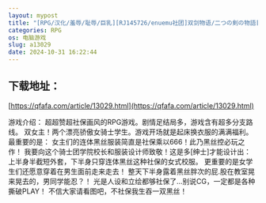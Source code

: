 ```yaml
---
layout: mypost
title: "[RPG/汉化/羞辱/耻辱/巨乳][RJ145726/enuemu社团]双剑物语/二つの剣の物語[Ver2.0+CG回想全开][PC/400M]"
categories: RPG
os: 电脑游戏
slug: a13029
date: 2024-10-31 16:22:44
---
```


## 下载地址：

[https://qfafa.com/article/13029.html](https://qfafa.com/article/13029.html)

游戏介绍：
超超赞超社保画风的RPG游戏。剧情足结局多，游戏含有超多分支路线。
双女主！两个漂亮骄傲女骑士学生。游戏开场就是起床换衣服的满满福利。
最重要的是：
女主们的连体黑丝服装简直是社保乘以666！此乃黑丝控必玩之作！
我要向这个骑士团学院校长和服装设计师致敬！这是多\[绅士\]才能设计出：
上半身半截短外套，下半身只穿连体黑丝这种社保的女式校服。
更重要的是女学生们还愿意穿着在男生面前走来走去！
整天下半身露着黑丝胖次的屁.股在教室晃来晃去的，男同学能忍？！
光是人设和立绘都够社保了…别说CG，一定都是各种撕破PLAY！
不信大家请看图吧，不社保我生吞一双黑丝！